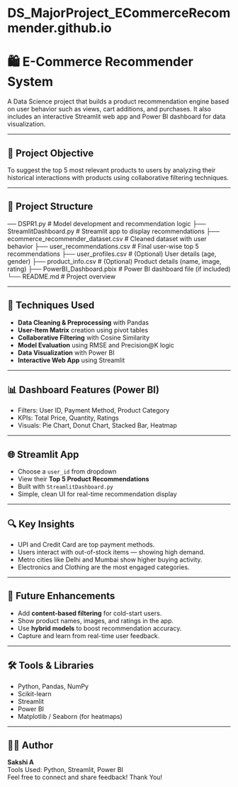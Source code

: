 # DS_MajorProject_ECommerceRecommender.github.io

# 🛍️ E-Commerce Recommender System
A Data Science project that builds a product recommendation engine based on user behavior such as views, cart additions, and purchases. It also includes an interactive Streamlit web app and Power BI dashboard for data visualization.

---

## 📌 Project Objective
To suggest the top 5 most relevant products to users by analyzing their historical interactions with products using collaborative filtering techniques.

---

## 📁 Project Structure
── DSPR1.py # Model development and recommendation logic
├── StreamlitDashboard.py # Streamlit app to display recommendations
├── ecommerce_recommender_dataset.csv # Cleaned dataset with user behavior
├── user_recommendations.csv # Final user-wise top 5 recommendations
├── user_profiles.csv # (Optional) User details (age, gender)
├── product_info.csv # (Optional) Product details (name, image, rating)
├── PowerBI_Dashboard.pbix # Power BI dashboard file (if included)
└── README.md # Project overview


---

## 🧠 Techniques Used
- **Data Cleaning & Preprocessing** with Pandas
- **User-Item Matrix** creation using pivot tables
- **Collaborative Filtering** with Cosine Similarity
- **Model Evaluation** using RMSE and Precision@K logic
- **Data Visualization** with Power BI
- **Interactive Web App** using Streamlit

---

## 📊 Dashboard Features (Power BI)
- Filters: User ID, Payment Method, Product Category
- KPIs: Total Price, Quantity, Ratings
- Visuals: Pie Chart, Donut Chart, Stacked Bar, Heatmap

---

## 🌐 Streamlit App
- Choose a `user_id` from dropdown
- View their **Top 5 Product Recommendations**
- Built with `StreamlitDashboard.py`
- Simple, clean UI for real-time recommendation display

---

## 🔍 Key Insights
- UPI and Credit Card are top payment methods.
- Users interact with out-of-stock items — showing high demand.
- Metro cities like Delhi and Mumbai show higher buying activity.
- Electronics and Clothing are the most engaged categories.

---

## 🚀 Future Enhancements
- Add **content-based filtering** for cold-start users.
- Show product names, images, and ratings in the app.
- Use **hybrid models** to boost recommendation accuracy.
- Capture and learn from real-time user feedback.

---

## 🛠️ Tools & Libraries
- Python, Pandas, NumPy
- Scikit-learn
- Streamlit
- Power BI
- Matplotlib / Seaborn (for heatmaps)

---

## 👩‍💻 Author
**Sakshi A**  
Tools Used: Python, Streamlit, Power BI  
Feel free to connect and share feedback!
Thank You!

